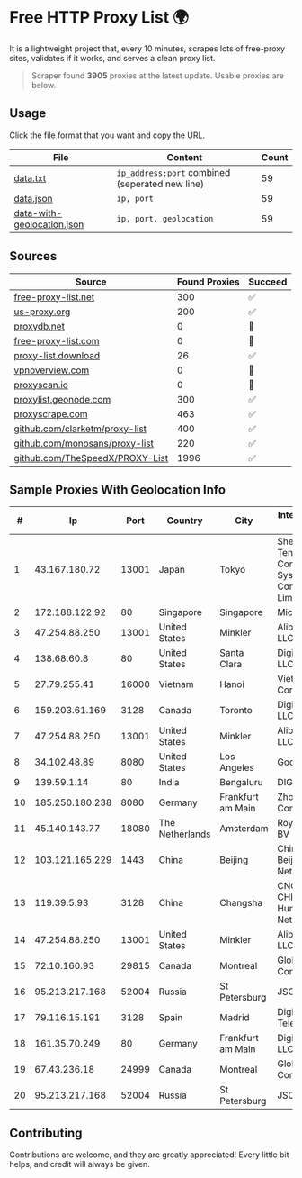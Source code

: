 
# Free HTTP Proxy List 🌍

It is a lightweight project that, every 10 minutes, scrapes lots of free-proxy sites, validates if it works, and serves a clean proxy list.


> Scraper found **3905** proxies at the latest update. Usable proxies are below.

## Usage

Click the file format that you want and copy the URL.


|File|Content|Count|
|----|-------|-----|
|[data.txt](https://raw.githubusercontent.com/themiralay/Proxy-List-World/master/data.txt)|`ip_address:port` combined (seperated new line)|59|
|[data.json](https://raw.githubusercontent.com/themiralay/Proxy-List-World/master/data.json)|`ip, port`|59|
|[data-with-geolocation.json](https://raw.githubusercontent.com/themiralay/Proxy-List-World/master/data-with-geolocation.json)|`ip, port, geolocation`|59|

## Sources

|Source|Found Proxies|Succeed|
|------|-------------|-------|
|[free-proxy-list.net](https://free-proxy-list.net)|300|✅|
|[us-proxy.org](https://www.us-proxy.org)|200|✅|
|[proxydb.net](http://proxydb.net)|0|🚫|
|[free-proxy-list.com](https://free-proxy-list.com/?page=&port=&type%5B%5D=http&type%5B%5D=https&up_time=0&search=Search)|0|🚫|
|[proxy-list.download](https://www.proxy-list.download/HTTP)|26|✅|
|[vpnoverview.com](https://vpnoverview.com/privacy/anonymous-browsing/free-proxy-servers)|0|🚫|
|[proxyscan.io](https://www.proxyscan.io)|0|🚫|
|[proxylist.geonode.com](https://proxylist.geonode.com/api/proxy-list?limit=300&page=1&sort_by=lastChecked&sort_type=desc&protocols=http,https)|300|✅|
|[proxyscrape.com](https://api.proxyscrape.com/v2/?request=displayproxies&protocol=http&timeout=10000&country=all&ssl=all&anonymity=all)|463|✅|
|[github.com/clarketm/proxy-list](https://raw.githubusercontent.com/clarketm/proxy-list/master/proxy-list-raw.txt)|400|✅|
|[github.com/monosans/proxy-list](https://raw.githubusercontent.com/monosans/proxy-list/main/proxies/http.txt)|220|✅|
|[github.com/TheSpeedX/PROXY-List](https://raw.githubusercontent.com/TheSpeedX/PROXY-List/master/http.txt)|1996|✅|


## Sample Proxies With Geolocation Info

|#|Ip|Port|Country|City|Internet Service Provider|
|-|--|----|-------|----|-------------------------|
|1|43.167.180.72|13001|Japan|Tokyo|Shenzhen Tencent Computer Systems Company Limited|
|2|172.188.122.92|80|Singapore|Singapore|Microsoft|
|3|47.254.88.250|13001|United States|Minkler|Alibaba Cloud LLC|
|4|138.68.60.8|80|United States|Santa Clara|DigitalOcean, LLC|
|5|27.79.255.41|16000|Vietnam|Hanoi|Viettel Corporation|
|6|159.203.61.169|3128|Canada|Toronto|DigitalOcean, LLC|
|7|47.254.88.250|13001|United States|Minkler|Alibaba Cloud LLC|
|8|34.102.48.89|8080|United States|Los Angeles|Google LLC|
|9|139.59.1.14|80|India|Bengaluru|DIGITALOCEAN|
|10|185.250.180.238|8080|Germany|Frankfurt am Main|ZhouyiSat Communications|
|11|45.140.143.77|18080|The Netherlands|Amsterdam|RoyaleHosting BV|
|12|103.121.165.229|1443|China|Beijing|China Unicom Beijing Province Network|
|13|119.39.5.93|3128|China|Changsha|CNC Group CHINA169 Hunan Province Network|
|14|47.254.88.250|13001|United States|Minkler|Alibaba Cloud LLC|
|15|72.10.160.93|29815|Canada|Montreal|GloboTech Communications|
|16|95.213.217.168|52004|Russia|St Petersburg|JSC Selectel|
|17|79.116.15.191|3128|Spain|Madrid|Digi Spain Telecom S.L.U.|
|18|161.35.70.249|80|Germany|Frankfurt am Main|DigitalOcean, LLC|
|19|67.43.236.18|24999|Canada|Montreal|GloboTech Communications|
|20|95.213.217.168|52004|Russia|St Petersburg|JSC Selectel|



## Contributing

Contributions are welcome, and they are greatly appreciated! Every
little bit helps, and credit will always be given.

